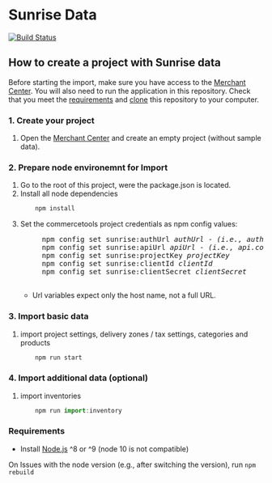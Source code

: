 # Sunrise Data

[![Build Status](https://travis-ci.org/commercetools/commercetools-sunrise-data.svg?branch=master)](https://travis-ci.org/commercetools/commercetools-sunrise-data)

## How to create a project with Sunrise data

Before starting the import, make sure you have access to the [Merchant Center](https://mc.commercetools.com). You will also need to run the application in this repository. Check that you meet the [requirements](#requirements) and [clone](https://help.github.com/articles/cloning-a-repository/) this repository to your computer.

### 1. Create your project
1. Open the [Merchant Center](https://mc.commercetools.com) and create an empty project (without sample data).

### 2. Prepare node environemnt for Import
1. Go to the root of this project, were the package.json is located.
2. Install all node dependencies
    ```js
        npm install
    ```
3. Set the commercetools project credentials as npm config values:
    <pre>
        npm config set sunrise:authUrl <i>authUrl</i> - <i>(i.e., auth.commercetools.com)</i>
        npm config set sunrise:apiUrl <i>apiUrl</i> - <i>(i.e., api.commercetools.com)</i>
        npm config set sunrise:projectKey <i>projectKey</i>
        npm config set sunrise:clientId <i>clientId</i>
        npm config set sunrise:clientSecret <i>clientSecret</i>
    </pre>
    * Url variables expect only the host name, not a full URL. 

### 3. Import basic data
1. import project settings, delivery zones / tax settings, categories and products
    ```js
        npm run start
    ```

### 4. Import additional data (optional)
1. import inventories
    ```js
        npm run import:inventory
    ```

### Requirements

- Install [Node.js](https://nodejs.org/en/download/current/) ^8 or ^9  (node 10 is not compatible)

On Issues with the node version (e.g., after switching the version), run `npm rebuild`
